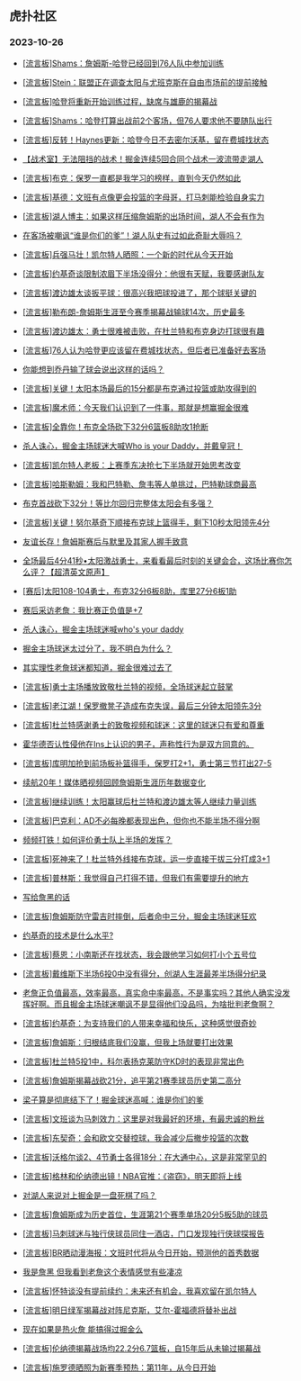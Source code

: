 ## 虎扑社区 
### 2023-10-26

+ [[流言板]Shams：詹姆斯-哈登已经回到76人队中参加训练](https://bbs.hupu.com/622629006.html)

+ [[流言板]Stein：联盟正在调查太阳与尤班克斯在自由市场前的提前接触](https://bbs.hupu.com/622628110.html)

+ [[流言板]哈登将重新开始训练过程，缺席与雄鹿的揭幕战](https://bbs.hupu.com/622629453.html)

+ [[流言板]Shams：哈登打算出战前2个客场，但76人要求他不要随队出行](https://bbs.hupu.com/622629947.html)

+ [[流言板]反转！Haynes更新：哈登今日不去密尔沃基，留在费城找状态](https://bbs.hupu.com/622629739.html)

+ [【战术室】无法阻挡的战术！掘金连续5回合同个战术一波流带走湖人](https://bbs.hupu.com/622622951.html)

+ [[流言板]布克：保罗一直都是我学习的榜样，直到今天仍然如此](https://bbs.hupu.com/622623906.html)

+ [[流言板]基德：文班有点像更会投篮的字母哥，打马刺能检验自身实力](https://bbs.hupu.com/622628676.html)

+ [[流言板]湖人博主：如果这样压缩詹姆斯的出场时间，湖人不会有作为](https://bbs.hupu.com/622622928.html)

+ [在客场被嘲讽“谁是你们的爹”！湖人队史有过如此奇耻大辱吗？](https://bbs.hupu.com/622621953.html)

+ [[流言板]兵强马壮！凯尔特人晒照：一个新的时代从今天开始](https://bbs.hupu.com/622628007.html)

+ [[流言板]约基奇谈限制浓眉下半场没得分：他很有天赋，我要感谢队友](https://bbs.hupu.com/622627203.html)

+ [[流言板]渡边雄太谈扳平球：很高兴我把球投进了，那个球挺关键的](https://bbs.hupu.com/622627407.html)

+ [[流言板]勒布朗-詹姆斯生涯至今赛季揭幕战输球14次，历史最多](https://bbs.hupu.com/622621971.html)

+ [[流言板]渡边雄太：勇士很难被击败，在杜兰特和布克身边打球很有趣](https://bbs.hupu.com/622625173.html)

+ [[流言板]76人认为哈登更应该留在费城找状态，但后者已准备好去客场](https://bbs.hupu.com/622629670.html)

+ [你能想到乔丹输了球会说出这样的话吗？](https://bbs.hupu.com/622620463.html)

+ [[流言板]关键！太阳本场最后的15分都是布克通过投篮或助攻得到的](https://bbs.hupu.com/622620696.html)

+ [[流言板]魔术师：今天我们认识到了一件事，那就是想赢掘金很难](https://bbs.hupu.com/622627227.html)

+ [[流言板]全靠你！布克全场砍下32分6篮板8助攻1抢断](https://bbs.hupu.com/622620629.html)

+ [杀人诛心，掘金主场球迷大喊Who is your Daddy，并戴皇冠！](https://bbs.hupu.com/622619874.html)

+ [[流言板]凯尔特人老板：上赛季东决抢七下半场就开始思考改变](https://bbs.hupu.com/622627415.html)

+ [[流言板]哈斯勒姆：我和巴特勒、詹韦等人单挑过，巴特勒球商最高](https://bbs.hupu.com/622627467.html)

+ [布克首战砍下32分！等比尔回归完整体太阳会有多强？](https://bbs.hupu.com/622622466.html)

+ [[流言板]关键！努尔基奇下顺接布克球上篮得手，剩下10秒太阳领先4分](https://bbs.hupu.com/622620506.html)

+ [友谊长存！詹姆斯赛后与默里及其家人握手致意](https://bbs.hupu.com/622622264.html)

+ [全场最后4分41秒•太阳激战勇士，来看看最后时刻的关键会合，这场比赛你怎么评？【超清英文原声】](https://bbs.hupu.com/622621621.html)

+ [[赛后]太阳108-104勇士，布克32分6板8助，库里27分6板1助](https://bbs.hupu.com/622620509.html)

+ [赛后采访老詹：我比赛正负值是+7](https://bbs.hupu.com/622621494.html)

+ [杀人诛心，掘金主场球迷喊who's your daddy](https://bbs.hupu.com/622620199.html)

+ [掘金主场球迷太过分了，我不明白为什么？](https://bbs.hupu.com/622628811.html)

+ [其实理性老詹球迷都知道，掘金很难过去了](https://bbs.hupu.com/622628454.html)

+ [[流言板]勇士主场播放致敬杜兰特的视频，全场球迷起立鼓掌](https://bbs.hupu.com/622617008.html)

+ [[流言板]老江湖！保罗撤凳子造成布克失误，最后三分钟太阳领先3分](https://bbs.hupu.com/622620334.html)

+ [[流言板]杜兰特感谢勇士的致敬视频和球迷：这里的球迷只有爱和尊重](https://bbs.hupu.com/622621606.html)

+ [霍华德否认性侵他在Ins上认识的男子，声称性行为是双方同意的。](https://bbs.hupu.com/622623012.html)

+ [[流言板]库明加抢到前场板补篮得手，保罗打2+1，勇士第三节打出27-5](https://bbs.hupu.com/622619562.html)

+ [续航20年！媒体晒视频回顾詹姆斯生涯历年数据变化](https://bbs.hupu.com/622624582.html)

+ [[流言板]继续训练！太阳赢球后杜兰特和渡边雄太等人继续力量训练](https://bbs.hupu.com/622621867.html)

+ [[流言板]巴克利：AD不必每晚都表现出色，但你也不能半场不得分啊](https://bbs.hupu.com/622621877.html)

+ [频频打铁！如何评价勇士队上半场的发挥？](https://bbs.hupu.com/622618799.html)

+ [[流言板]死神来了！杜兰特外线接布克球，运一步直接干拔三分打成3+1](https://bbs.hupu.com/622618579.html)

+ [[流言板]普林斯：我觉得自己打得不错，但我们有需要提升的地方](https://bbs.hupu.com/622624914.html)

+ [写给詹黑的话](https://bbs.hupu.com/622627170.html)

+ [[流言板]詹姆斯防守雷吉时摔倒，后者命中三分，掘金主场球迷狂欢](https://bbs.hupu.com/622614533.html)

+ [约基奇的技术是什么水平?](https://bbs.hupu.com/622627805.html)

+ [[流言板]蔡恩：小南斯还在找状态，我会跟他学习如何打小个五号位](https://bbs.hupu.com/622628197.html)

+ [[流言板]戴维斯下半场6投0中没有得分，创湖人生涯最差半场得分纪录](https://bbs.hupu.com/622617609.html)

+ [老詹正负值最高，效率最高，真实命中率最高，不是事实吗？其他人确实没发挥好啊。而且掘金主场球迷嘲讽不是显得他们没品吗，为啥批判老詹啊？](https://bbs.hupu.com/622622540.html)

+ [[流言板]约基奇：为支持我们的人带来幸福和快乐，这种感觉很奇妙](https://bbs.hupu.com/622627417.html)

+ [[流言板]詹姆斯：归根结底我们没赢，但我上场就要打出效果](https://bbs.hupu.com/622618928.html)

+ [[流言板]杜兰特5投1中，科尔表扬克莱防守KD时的表现非常出色](https://bbs.hupu.com/622623741.html)

+ [[流言板]詹姆斯揭幕战砍21分，追平第21赛季球员历史第二高分](https://bbs.hupu.com/622622332.html)

+ [梁子算是彻底结下了！掘金球迷高喊：谁是你们的爹](https://bbs.hupu.com/622616893.html)

+ [[流言板]文班谈为马刺效力：这里是对我最好的环境，有最忠诚的粉丝](https://bbs.hupu.com/622630040.html)

+ [[流言板]东契奇：会和欧文交替控球，我会减少后撤步投篮的次数](https://bbs.hupu.com/622627196.html)

+ [[流言板]沃格尔谈2、4节勇士各得18分：在大通中心，这是非常罕见的](https://bbs.hupu.com/622623533.html)

+ [[流言板]格林和伦纳德出镜！NBA官推：《盗窃》，明天即将上线](https://bbs.hupu.com/622617741.html)

+ [对湖人来说对上掘金是一盘死棋了吗？](https://bbs.hupu.com/622628859.html)

+ [[流言板]詹姆斯成为历史首位，生涯第21个赛季单场20分5板5助的球员](https://bbs.hupu.com/622617207.html)

+ [[流言板]马刺球迷与独行侠球员同住一酒店，门口发现独行侠球探报告](https://bbs.hupu.com/622630306.html)

+ [[流言板]BR晒动漫海报：文班时代将从今日开始，预测他的首秀数据](https://bbs.hupu.com/622630422.html)

+ [我是詹黑 但我看到老詹这个表情感觉有些凄凉](https://bbs.hupu.com/622629308.html)

+ [[流言板]怀特谈没有提前续约：未来还有机会，我喜欢留在凯尔特人](https://bbs.hupu.com/622630348.html)

+ [[流言板]明日绿军揭幕战对阵尼克斯，艾尔-霍福德将替补出战](https://bbs.hupu.com/622630150.html)

+ [现在如果是热火詹 能搞得过掘金么](https://bbs.hupu.com/622629121.html)

+ [[流言板]伦纳德揭幕战场均22.2分6.7篮板，自15年后从未输过揭幕战](https://bbs.hupu.com/622630642.html)

+ [[流言板]施罗德晒照为新赛季预热：第11年，从今日开始](https://bbs.hupu.com/622630372.html)

